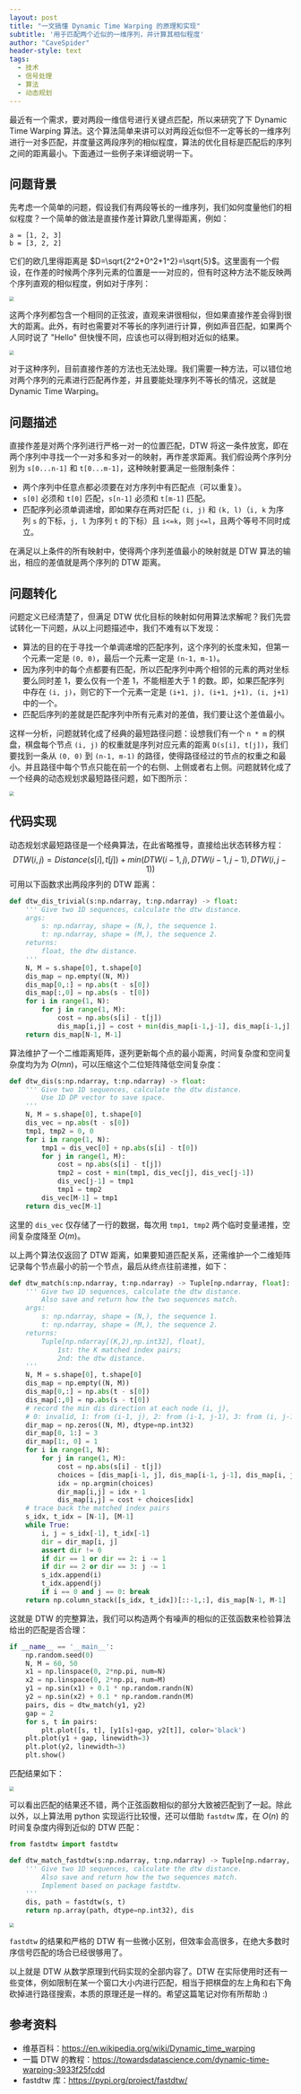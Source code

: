 ```yaml
---
layout: post
title: "一文搞懂 Dynamic Time Warping 的原理和实现"
subtitle: '用于匹配两个近似的一维序列，并计算其相似程度'
author: "CaveSpider"
header-style: text
tags:
  - 技术
  - 信号处理
  - 算法
  - 动态规划
---
```


最近有一个需求，要对两段一维信号进行关键点匹配，所以来研究了下 Dynamic Time Warping 算法。这个算法简单来讲可以对两段近似但不一定等长的一维序列进行一对多匹配，并度量这两段序列的相似程度，算法的优化目标是匹配后的序列之间的距离最小。下面通过一些例子来详细说明一下。

## 问题背景

先考虑一个简单的问题，假设我们有两段等长的一维序列，我们如何度量他们的相似程度？一个简单的做法是直接作差计算欧几里得距离，例如：

```
a = [1, 2, 3]
b = [3, 2, 2]
```

它们的欧几里得距离是 $D=\sqrt{2^2+0^2+1^2}=\sqrt{5}$。这里面有一个假设，在作差的时候两个序列元素的位置是一一对应的，但有时这种方法不能反映两个序列直观的相似程度，例如对于序列：

<img src="/img/2023-03-31/equal.jpg" style="zoom:50%;" />

这两个序列都包含一个相同的正弦波，直观来讲很相似，但如果直接作差会得到很大的距离。此外，有时也需要对不等长的序列进行计算，例如声音匹配，如果两个人同时说了 "Hello" 但快慢不同，应该也可以得到相对近似的结果。

<img src="/img/2023-03-31/unequal.jpg" style="zoom:50%;" />

对于这种序列，目前直接作差的方法也无法处理。我们需要一种方法，可以错位地对两个序列的元素进行匹配再作差，并且要能处理序列不等长的情况，这就是 Dynamic Time Warping。

## 问题描述

直接作差是对两个序列进行严格一对一的位置匹配，DTW 将这一条件放宽，即在两个序列中寻找一个一对多和多对一的映射，再作差求距离。我们假设两个序列分别为 `s[0...n-1]` 和 `t[0...m-1]`，这种映射要满足一些限制条件：

* 两个序列中任意点都必须要在对方序列中有匹配点（可以重复）。
*  `s[0]` 必须和 `t[0]` 匹配，`s[n-1]` 必须和 `t[m-1]` 匹配。
* 匹配序列必须单调递增，即如果存在两对匹配 `(i, j)` 和 `(k, l)`（`i, k` 为序列 `s` 的下标，`j, l` 为序列 `t` 的下标）且 `i<=k`，则 `j<=l`，且两个等号不同时成立。

在满足以上条件的所有映射中，使得两个序列差值最小的映射就是 DTW 算法的输出，相应的差值就是两个序列的 DTW 距离。

## 问题转化

问题定义已经清楚了，但满足 DTW 优化目标的映射如何用算法求解呢？我们先尝试转化一下问题，从以上问题描述中，我们不难有以下发现：

* 算法的目的在于寻找一个单调递增的匹配序列，这个序列的长度未知，但第一个元素一定是 `(0, 0)`，最后一个元素一定是 `(n-1, m-1)`。
* 因为序列中的每个点都要有匹配，所以匹配序列中两个相邻的元素的两对坐标要么同时差 1，要么仅有一个差 1，不能相差大于 1 的数。即，如果匹配序列中存在 `(i, j)`，则它的下一个元素一定是 `(i+1, j), (i+1, j+1), (i, j+1)` 中的一个。
* 匹配后序列的差就是匹配序列中所有元素对的差值，我们要让这个差值最小。

这样一分析，问题就转化成了经典的最短路径问题：设想我们有一个 `n * m` 的棋盘，棋盘每个节点 `(i, j)` 的权重就是序列对应元素的距离 `D(s[i], t[j])`，我们要找到一条从 `(0, 0)` 到 `(n-1, m-1)` 的路径，使得路径经过的节点的权重之和最小。并且路径中每个节点只能在前一个的右侧、上侧或者右上侧。问题就转化成了一个经典的动态规划求最短路径问题，如下图所示：

<img src="/img/2023-03-31/grid.jpg" style="zoom:50%;" />

## 代码实现

动态规划求最短路径是一个经典算法，在此省略推导，直接给出状态转移方程：
$$
DTW(i,j) = Distance(s[i], t[j]) + min(DTW(i-1,j), DTW(i-1,j-1), DTW(i,j-1))
$$
可用以下函数求出两段序列的 DTW 距离：

```python
def dtw_dis_trivial(s:np.ndarray, t:np.ndarray) -> float:
    ''' Give two 1D sequences, calculate the dtw distance.
    args:
        s: np.ndarray, shape = (N,), the sequence 1.
        t: np.ndarray, shape = (M,), the sequence 2.
    returns:
        float, the dtw distance.
    '''
    N, M = s.shape[0], t.shape[0]
    dis_map = np.empty((N, M))
    dis_map[0,:] = np.abs(t - s[0])
    dis_map[:,0] = np.abs(s - t[0])
    for i in range(1, N):
        for j in range(1, M):
            cost = np.abs(s[i] - t[j])
            dis_map[i,j] = cost + min(dis_map[i-1,j-1], dis_map[i-1,j], dis_map[i,j-1])
    return dis_map[N-1, M-1]
```

算法维护了一个二维距离矩阵，逐列更新每个点的最小距离，时间复杂度和空间复杂度均为为 $O(mn)$，可以压缩这个二位矩阵降低空间复杂度：

```python
def dtw_dis(s:np.ndarray, t:np.ndarray) -> float:
    ''' Give two 1D sequences, calculate the dtw distance.
        Use 1D DP vector to save space.
    '''
    N, M = s.shape[0], t.shape[0]
    dis_vec = np.abs(t - s[0])
    tmp1, tmp2 = 0, 0
    for i in range(1, N):
        tmp1 = dis_vec[0] + np.abs(s[i] - t[0])
        for j in range(1, M):
            cost = np.abs(s[i] - t[j])
            tmp2 = cost + min(tmp1, dis_vec[j], dis_vec[j-1])
            dis_vec[j-1] = tmp1
            tmp1 = tmp2
        dis_vec[M-1] = tmp1
    return dis_vec[M-1]
```

这里的 `dis_vec` 仅存储了一行的数据，每次用 `tmp1, tmp2` 两个临时变量递推，空间复杂度降至 $O(m)$。

以上两个算法仅返回了 DTW 距离，如果要知道匹配关系，还需维护一个二维矩阵记录每个节点最小的前一个节点，最后从终点往前递推，如下：

```python
def dtw_match(s:np.ndarray, t:np.ndarray) -> Tuple[np.ndarray, float]:
    ''' Give two 1D sequences, calculate the dtw distance.
        Also save and return how the two sequences match.
    args:
        s: np.ndarray, shape = (N,), the sequence 1.
        t: np.ndarray, shape = (M,), the sequence 2.
    returns:
        Tuple[np.ndarray[(K,2),np.int32], float],
            1st: the K matched index pairs;
            2nd: the dtw distance.
    '''
    N, M = s.shape[0], t.shape[0]
    dis_map = np.empty((N, M))
    dis_map[0,:] = np.abs(t - s[0])
    dis_map[:,0] = np.abs(s - t[0])
    # record the min dis direction at each node (i, j),
    # 0: invalid, 1: from (i-1, j), 2: from (i-1, j-1), 3: from (i, j-1)
    dir_map = np.zeros((N, M), dtype=np.int32)
    dir_map[0, 1:] = 3
    dir_map[1:, 0] = 1
    for i in range(1, N):
        for j in range(1, M):
            cost = np.abs(s[i] - t[j])
            choices = [dis_map[i-1, j], dis_map[i-1, j-1], dis_map[i, j-1]]
            idx = np.argmin(choices)
            dir_map[i,j] = idx + 1
            dis_map[i,j] = cost + choices[idx]
    # trace back the matched index pairs
    s_idx, t_idx = [N-1], [M-1]
    while True:
        i, j = s_idx[-1], t_idx[-1]
        dir = dir_map[i, j]
        assert dir != 0
        if dir == 1 or dir == 2: i -= 1
        if dir == 2 or dir == 3: j -= 1
        s_idx.append(i)
        t_idx.append(j)
        if i == 0 and j == 0: break
    return np.column_stack([s_idx, t_idx])[::-1,:], dis_map[N-1, M-1]
```

这就是 DTW 的完整算法，我们可以构造两个有噪声的相似的正弦函数来检验算法给出的匹配是否合理：

```python
if __name__ == '__main__':
    np.random.seed(0)
    N, M = 60, 50
    x1 = np.linspace(0, 2*np.pi, num=N)
    x2 = np.linspace(0, 2*np.pi, num=M)
    y1 = np.sin(x1) + 0.1 * np.random.randn(N)
    y2 = np.sin(x2) + 0.1 * np.random.randn(M)
    pairs, dis = dtw_match(y1, y2)
    gap = 2
    for s, t in pairs:
        plt.plot([s, t], [y1[s]+gap, y2[t]], color='black')
    plt.plot(y1 + gap, linewidth=3)
    plt.plot(y2, linewidth=3)
    plt.show()
```

匹配结果如下：

<img src="/img/2023-03-31/dtw_match.jpg" style="zoom:50%;" />

可以看出匹配的结果还不错，两个正弦函数相似的部分大致被匹配到了一起。除此以外，以上算法用 python 实现运行比较慢，还可以借助 `fastdtw` 库，在 $O(n)$ 的时间复杂度内得到近似的 DTW 匹配：

```python
from fastdtw import fastdtw

def dtw_match_fastdtw(s:np.ndarray, t:np.ndarray) -> Tuple[np.ndarray, float]:
    ''' Give two 1D sequences, calculate the dtw distance.
        Also save and return how the two sequences match.
        Implement based on package fastdtw.
    '''
    dis, path = fastdtw(s, t)
    return np.array(path, dtype=np.int32), dis
```

<img src="/img/2023-03-31/fastdtw.jpg" style="zoom:50%;" />

`fastdtw` 的结果和严格的 DTW 有一些微小区别，但效率会高很多，在绝大多数时序信号匹配的场合已经很够用了。

以上就是 DTW 从数学原理到代码实现的全部内容了。DTW 在实际使用时还有一些变体，例如限制在某一个窗口大小内进行匹配，相当于把棋盘的左上角和右下角砍掉进行路径搜索，本质的原理还是一样的。希望这篇笔记对你有所帮助 :)

## 参考资料

* 维基百科：https://en.wikipedia.org/wiki/Dynamic_time_warping
* 一篇 DTW 的教程：https://towardsdatascience.com/dynamic-time-warping-3933f25fcdd
* fastdtw 库：https://pypi.org/project/fastdtw/